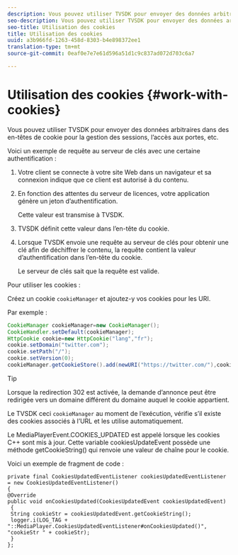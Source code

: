 ```yaml
---
description: Vous pouvez utiliser TVSDK pour envoyer des données arbitraires dans des en-têtes de cookie pour la gestion des sessions, l’accès aux portes, etc.
seo-description: Vous pouvez utiliser TVSDK pour envoyer des données arbitraires dans des en-têtes de cookie pour la gestion des sessions, l’accès aux portes, etc.
seo-title: Utilisation des cookies
title: Utilisation des cookies
uuid: a3b966fd-1263-458d-8303-b4e898372ee1
translation-type: tm+mt
source-git-commit: 0eaf0e7e7e61d596a51d1c9c837ad072d703c6a7

---
```



# Utilisation des cookies {#work-with-cookies}

Vous pouvez utiliser TVSDK pour envoyer des données arbitraires dans des en-têtes de cookie pour la gestion des sessions, l’accès aux portes, etc.

Voici un exemple de requête au serveur de clés avec une certaine authentification :

1. Votre client se connecte à votre site Web dans un navigateur et sa connexion indique que ce client est autorisé à du contenu.
1. En fonction des attentes du serveur de licences, votre application génère un jeton d’authentification.

   Cette valeur est transmise à TVSDK.
1. TVSDK définit cette valeur dans l’en-tête du cookie.
1. Lorsque TVSDK envoie une requête au serveur de clés pour obtenir une clé afin de déchiffrer le contenu, la requête contient la valeur d’authentification dans l’en-tête du cookie.

   Le serveur de clés sait que la requête est valide.

Pour utiliser les cookies :

Créez un cookie `cookieManager` et ajoutez-y vos cookies pour les URI.

Par exemple :

```java
CookieManager cookieManager=new CookieManager(); 
CookieHandler.setDefault(cookieManager);  
HttpCookie cookie=new HttpCookie("lang","fr"); 
cookie.setDomain("twitter.com");  
cookie.setPath("/"); 
cookie.setVersion(0); 
cookieManager.getCookieStore().add(newURI("https://twitter.com/"),cookie);
```

>[!TIP]
>
>Lorsque la redirection 302 est activée, la demande d’annonce peut être redirigée vers un domaine différent du domaine auquel le cookie appartient.

Le TVSDK  ceci `cookieManager` au moment de l’exécution, vérifie s’il existe des cookies associés à l’URL et les utilise automatiquement.

Le MediaPlayerEvent.COOKIES_UPDATED est appelé lorsque les cookies C++ sont mis à jour. Cette variable cookiesUpdateEvent possède une méthode getCookieString() qui renvoie une valeur de chaîne pour le cookie.

Voici un exemple de fragment de code :

```
private final CookiesUpdatedEventListener cookiesUpdatedEventListener = new CookiesUpdatedEventListener()  
{ 
@Override 
public void onCookiesUpdated(CookiesUpdatedEvent cookiesUpdatedEvent) 
 { 
 String cookieStr = cookiesUpdatedEvent.getCookieString();  
 logger.i(LOG_TAG + "::MediaPlayer.CookiesUpdatedEventListener#onCookiesUpdated()", "cookieStr " + cookieStr);  
 }  
};
```

